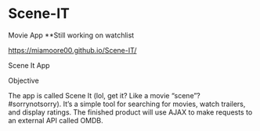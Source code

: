 # Scene-IT
Movie App 
**Still working on watchlist 

https://miamoore00.github.io/Scene-IT/


Scene It App


Objective

The app is called Scene It (lol, get it? Like a movie “scene”? #sorrynotsorry). It’s a simple tool for searching for movies, watch trailers, and display ratings. The finished product will use AJAX to make requests to an external API called OMDB.




